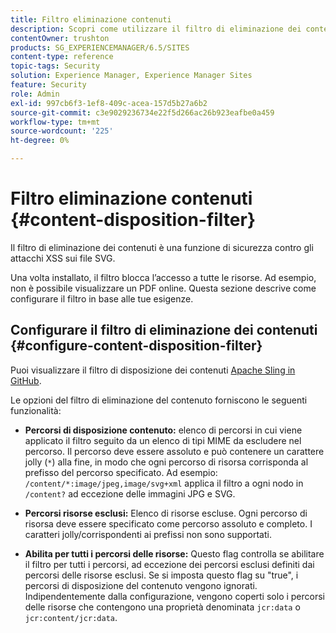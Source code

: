 ```yaml
---
title: Filtro eliminazione contenuti
description: Scopri come utilizzare il filtro di eliminazione dei contenuti per prevenire gli attacchi XSS.
contentOwner: trushton
products: SG_EXPERIENCEMANAGER/6.5/SITES
content-type: reference
topic-tags: Security
solution: Experience Manager, Experience Manager Sites
feature: Security
role: Admin
exl-id: 997cb6f3-1ef8-409c-acea-157d5b27a6b2
source-git-commit: c3e9029236734e22f5d266ac26b923eafbe0a459
workflow-type: tm+mt
source-wordcount: '225'
ht-degree: 0%

---
```


# Filtro eliminazione contenuti {#content-disposition-filter}

Il filtro di eliminazione dei contenuti è una funzione di sicurezza contro gli attacchi XSS sui file SVG.

Una volta installato, il filtro blocca l’accesso a tutte le risorse. Ad esempio, non è possibile visualizzare un PDF online. Questa sezione descrive come configurare il filtro in base alle tue esigenze.

## Configurare il filtro di eliminazione dei contenuti {#configure-content-disposition-filter}

Puoi visualizzare il filtro di disposizione dei contenuti [Apache Sling in GitHub](https://github.com/apache/sling-org-apache-sling-security/blob/master/src/main/java/org/apache/sling/security/impl/ContentDispositionFilterConfiguration.java).

Le opzioni del filtro di eliminazione del contenuto forniscono le seguenti funzionalità:

* **Percorsi di disposizione contenuto:** elenco di percorsi in cui viene applicato il filtro seguito da un elenco di tipi MIME da escludere nel percorso. Il percorso deve essere assoluto e può contenere un carattere jolly (`*`) alla fine, in modo che ogni percorso di risorsa corrisponda al prefisso del percorso specificato. Ad esempio: `/content/*:image/jpeg,image/svg+xml` applica il filtro a ogni nodo in `/content?` ad eccezione delle immagini JPG e SVG.

* **Percorsi risorse esclusi:** Elenco di risorse escluse. Ogni percorso di risorsa deve essere specificato come percorso assoluto e completo. I caratteri jolly/corrispondenti ai prefissi non sono supportati.

* **Abilita per tutti i percorsi delle risorse:** Questo flag controlla se abilitare il filtro per tutti i percorsi, ad eccezione dei percorsi esclusi definiti dai percorsi delle risorse esclusi. Se si imposta questo flag su &quot;true&quot;, i percorsi di disposizione del contenuto vengono ignorati. Indipendentemente dalla configurazione, vengono coperti solo i percorsi delle risorse che contengono una proprietà denominata `jcr:data` o `jcr:content/jcr:data`.
